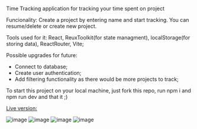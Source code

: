 Time Tracking application for tracking your time spent on project

Funcionality: Create a project by entering name and start tracking. You can resume/delete or create new project.

Tools used for it:
React,
ReuxToolkit(for state managment),
localStorage(for storing data),
ReactRouter,
Vite;

Possible upgrades for future:

- Connect to database;
- Create user authentication;
- Add filtering functionality as there would be more projects to track;

To start this project on your local machine, just fork this repo, run npm i and npm run dev and that it ;)

[Live version:](https://time-tracking-application.netlify.app/)

![image](https://github.com/vykis123/time-tracker/assets/82774076/8b305954-6117-440f-b13b-a666c83d355a)
![image](https://github.com/vykis123/time-tracker/assets/82774076/06b7196e-816a-4c33-988f-dbe6991ea3d6)
![image](https://github.com/vykis123/time-tracker/assets/82774076/cf55c99d-e660-4aa5-a973-58300838905d)
![image](https://github.com/vykis123/time-tracker/assets/82774076/0982818f-99b5-446f-a620-f7f90f2687e0)
